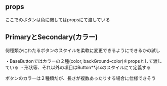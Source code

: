 ## props
ここでのボタンは色に関してはpropsにて渡している

## PrimaryとSecondary(カラー)
何種類かにわたるボタンのスタイルを柔軟に変更できるようにできるかの試し

・BaseButtonではカラーの２種(color, backGround-color)をpropsとして渡している
・形状等、それ以外の項目はButton**.jsxのスタイルにて定義する

ボタンのカラーは２種類だが、長さが複数あったりする場合に仕様できそう